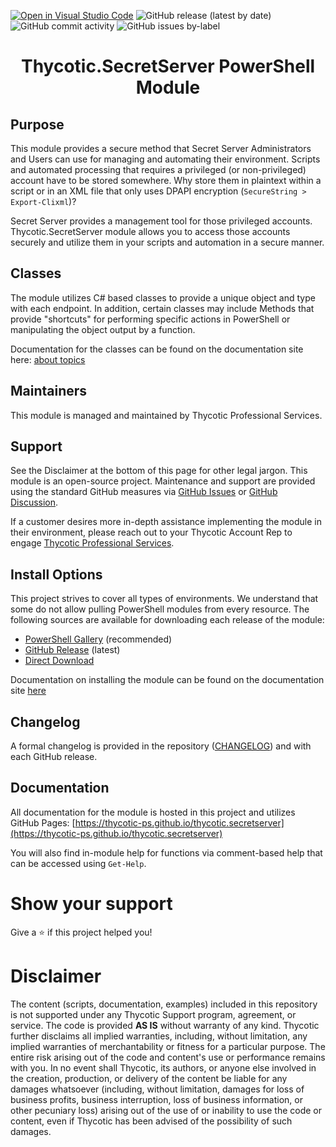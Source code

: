 [![Open in Visual Studio Code](https://open.vscode.dev/badges/open-in-vscode.svg)](https://open.vscode.dev/thycotic-ps/thycotic.secretserver)
![GitHub release (latest by date)](https://img.shields.io/github/v/release/thycotic-ps/thycotic.secretserver?style=flat-square)
![GitHub commit activity](https://img.shields.io/github/commit-activity/m/thycotic-ps/thycotic.secretserver?style=flat-square)
![GitHub issues by-label](https://img.shields.io/github/issues/thycotic-ps/thycotic.secretserver/bugs?style=flat-square)

<h1 align="center">Thycotic.SecretServer PowerShell Module</h1>
<p></p>

## Purpose

This module provides a secure method that Secret Server Administrators and Users can use for managing and automating their environment. Scripts and automated processing that requires a privileged (or non-privileged) account have to be stored somewhere. Why store them in plaintext within a script or in an XML file that only uses DPAPI encryption (`SecureString > Export-Clixml`)?

Secret Server provides a management tool for those privileged accounts. Thycotic.SecretServer module allows you to access those accounts securely and utilize them in your scripts and automation in a secure manner.

## Classes

The module utilizes C# based classes to provide a unique object and type with each endpoint. In addition, certain classes may include Methods that provide "shortcuts" for performing specific actions in PowerShell or manipulating the object output by a function.

Documentation for the classes can be found on the documentation site here: [about topics](https://thycotic-ps.github.io/thycotic.secretserver/about_topics/)

## Maintainers

This module is managed and maintained by Thycotic Professional Services.

## Support

See the Disclaimer at the bottom of this page for other legal jargon. This module is an open-source project. Maintenance and support are provided using the standard GitHub measures via [GitHub Issues](https://github.com/thycotic-ps/thycotic.secretserver/issues/new) or [GitHub Discussion](https://github.com/thycotic-ps/thycotic.secretserver/discussions/new).

If a customer desires more in-depth assistance implementing the module in their environment, please reach out to your Thycotic Account Rep to engage [Thycotic Professional Services](https://thycotic.com/products/professional-services-training/).

## Install Options

This project strives to cover all types of environments. We understand that some do not allow pulling PowerShell modules from every resource. The following sources are available for downloading each release of the module:

- [PowerShell Gallery](https://www.powershellgallery.com/packages/Thycotic.SecretServer/) (recommended)
- [GitHub Release](https://github.com/thycotic-ps/thycotic.secretserver/releases/latest) (latest)
- [Direct Download](https://thyproservices.z20.web.core.windows.net/Thycotic.SecretServer.zip)

Documentation on installing the module can be found on the documentation site [here](https://thycotic-ps.github.io/thycotic.secretserver/docs/install)

## Changelog

A formal changelog is provided in the repository ([CHANGELOG](CHANGELOG.md)) and with each GitHub release.

## Documentation

All documentation for the module is hosted in this project and utilizes GitHub Pages: [https://thycotic-ps.github.io/thycotic.secretserver](https://thycotic-ps.github.io/thycotic.secretserver)

You will also find in-module help for functions via comment-based help that can be accessed using `Get-Help`.

# Show your support

Give a ⭐️ if this project helped you!

# Disclaimer

The content (scripts, documentation, examples) included in this repository is not supported under any Thycotic Support program, agreement, or service. The code is provided **AS IS** without warranty of any kind. Thycotic further disclaims all implied warranties, including, without limitation, any implied warranties of merchantability or fitness for a particular purpose. The entire risk arising out of the code and content's use or performance remains with you. In no event shall Thycotic, its authors, or anyone else involved in the creation, production, or delivery of the content be liable for any damages whatsoever (including, without limitation, damages for loss of business profits, business interruption, loss of business information, or other pecuniary loss) arising out of the use of or inability to use the code or content, even if Thycotic has been advised of the possibility of such damages.
